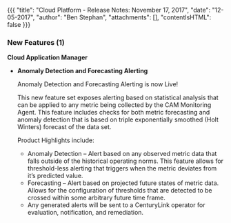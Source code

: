 {{{
"title": "Cloud Platform - Release Notes: November 17, 2017",
"date": "12-05-2017",
"author": "Ben Stephan",
"attachments": [],
"contentIsHTML": false
}}}

### New Features (1)

__Cloud Application Manager__

* __Anomaly Detection and Forecasting Alerting__

  Anomaly Detection and Forecasting Alerting is now Live!

  This new feature set exposes alerting based on statistical analysis that can be applied to any metric being collected by the CAM Monitoring Agent. This feature includes checks for both metric forecasting and anomaly detection that is based on triple exponentially smoothed (Holt Winters) forecast of the data set.

  Product Highlights include:

  - Anomaly Detection – Alert based on any observed metric data that falls outside of the historical operating norms. This feature allows for threshold-less alerting that triggers when the metric deviates from it’s predicted value.
  - Forecasting – Alert based on projected future states of metric data.  Allows for the configuration of thresholds that are detected to be crossed within some arbitrary future time frame.
  - Any generated alerts will be sent to a CenturyLink operator for evaluation, notification, and remediation.
